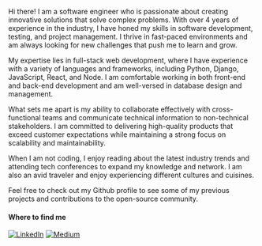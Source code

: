Hi there! I am a software engineer who is passionate about creating innovative solutions that solve complex problems. With over 4 years of experience in the industry, I have honed my skills in software development, testing, and project management. I thrive in fast-paced environments and am always looking for new challenges that push me to learn and grow.

My expertise lies in full-stack web development, where I have experience with a variety of languages and frameworks, including Python, Django, JavaScript, React, and Node. I am comfortable working in both front-end and back-end development and am well-versed in database design and management.

What sets me apart is my ability to collaborate effectively with cross-functional teams and communicate technical information to non-technical stakeholders. I am committed to delivering high-quality products that exceed customer expectations while maintaining a strong focus on scalability and maintainability.

When I am not coding, I enjoy reading about the latest industry trends and attending tech conferences to expand my knowledge and network. I am also an avid traveler and enjoy experiencing different cultures and cuisines.

Feel free to check out my Github profile to see some of my previous projects and contributions to the open-source community.
  
<h4>Where to find me</h4>
<p><a href="https://www.linkedin.com/in/raymondoluochke" target="_blank"><img alt="LinkedIn" src="https://img.shields.io/badge/linkedin-%230077B5.svg?&style=for-the-badge&logo=linkedin&logoColor=white" /></a> <a href="https://medium.com/@iamraymondke" target="_blank"><img alt="Medium" src="https://img.shields.io/badge/medium-%2312100E.svg?&style=for-the-badge&logo=medium&logoColor=white" /></a>
</p>
